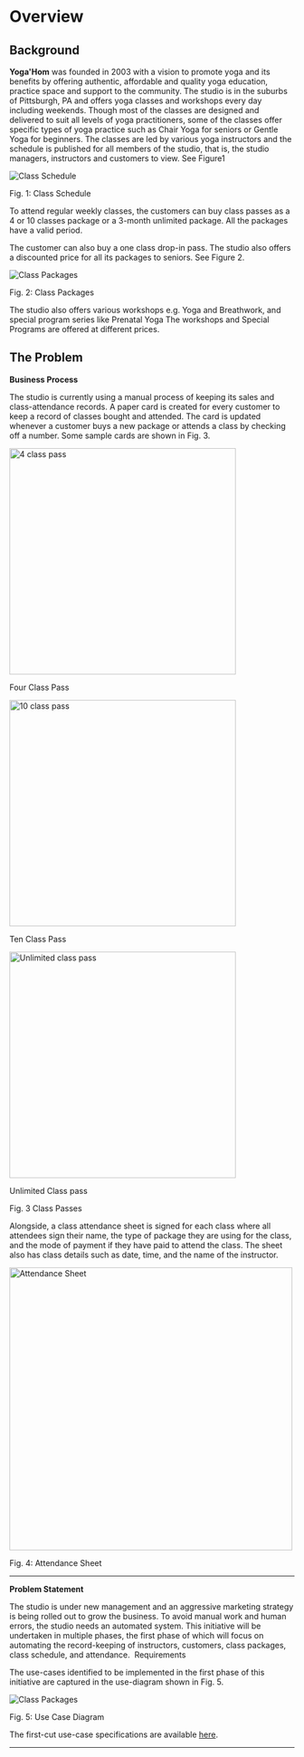 # Overview

## Background

**Yoga'Hom** was founded in 2003 with a vision to promote yoga and its benefits by offering authentic, affordable and quality yoga education, practice space and support to the community. The studio is in the suburbs of Pittsburgh, PA and offers yoga classes and workshops every day including weekends. Though most of the classes are designed and delivered to suit all levels of yoga practitioners, some of the classes offer specific types of yoga practice such as Chair Yoga for seniors or Gentle Yoga for beginners. The classes are led by various yoga instructors and the schedule is published for all members of the studio, that is, the studio managers, instructors and customers to view. See Figure1


![Class Schedule](designimages/ClassSchedule.png "Class Schedule")

Fig. 1: Class Schedule

To attend regular weekly classes, the customers can buy class passes as a 4 or 10 classes package or a 3-month unlimited package. All the packages have a valid period. 

The customer can also buy a one class drop-in pass. The studio also offers a discounted price for all its packages to seniors. See Figure 2. 

![Class Packages](designimages/ClassPackage.png "Class Packages")

Fig. 2: Class Packages

The studio also offers various workshops e.g. Yoga and Breathwork, and special program series like Prenatal Yoga The workshops and Special Programs are offered at different prices.

## The Problem

**Business Process**


The studio is currently using a manual process of keeping its sales and class-attendance records. A paper card is created for every customer to keep a record of classes bought and attended. The card is updated whenever a customer buys a new package or attends a class by checking off a number. Some sample cards are shown in Fig. 3.


<img src="designimages/YogaHom-4ClassPass-v1.JPG" alt="4 class pass" width="400px">

Four Class Pass


<img src="designimages/YogaHom-10ClassPass-v1.JPG" alt="10 class pass" width="400px">

Ten Class Pass

<img src="designimages/YogaHom-UnlimitedClassPass-v1.JPG" alt="Unlimited class pass" width="400px">


Unlimited Class pass

Fig. 3 Class Passes

Alongside, a class attendance sheet is signed for each class where all attendees sign their name, the type of package they are using for the class, and the mode of payment if they have paid to attend the class. The sheet also has class details such as date, time, and the name of the instructor.


<img src="designimages/AttendanceSheet-v1.jpg" alt="Attendance Sheet" width="500px">


Fig. 4: Attendance Sheet

***

**Problem Statement**

The studio is under new management and an aggressive marketing strategy is being rolled out to grow the business. To avoid manual work and human errors, the studio needs an automated system. This initiative will be undertaken in multiple phases, the first phase of which will focus on automating the record-keeping of instructors, customers, class packages, class schedule, and attendance. 
Requirements

The use-cases identified to be implemented in the first phase of this initiative are captured in the use-diagram shown in Fig. 5. 

![Class Packages](designimages/UseCaseDiagram.png "4 Class Pass")


Fig. 5: Use Case Diagram

The first-cut use-case specifications are available [here](./UseCases.md "Use Cases"). 

*** 

